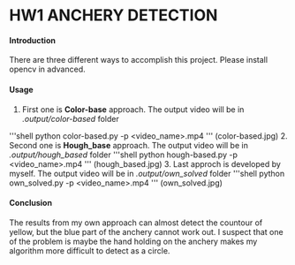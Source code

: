 # HW1 ANCHERY DETECTION

#### Introduction 

There are three different ways to accomplish this project.
Please install opencv in advanced.

#### Usage
1. First one is **Color-base** approach. The output video will be in _.output/color-based_ folder

'''shell
	python color-based.py -p <video_name>.mp4
'''
(color-based.jpg)
2. Second one is **Hough_base** approach. The output video will be in _.output/hough_based_ folder
'''shell
	python hough-based.py -p <video_name>.mp4
'''
(hough_based.jpg)
3. Last approch is developed by myself. The output video will be in _.output/own_solved_ folder
'''shell
	python own_solved.py -p <video_name>.mp4
'''
(own_solved.jpg)
#### Conclusion
The results from my own approach can almost detect the countour of yellow, but the blue part of the anchery cannot work out. I suspect that one of the problem is maybe the hand holding on the anchery makes my algorithm more difficult to detect as a circle. 
